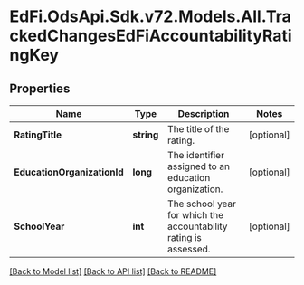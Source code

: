 # EdFi.OdsApi.Sdk.v72.Models.All.TrackedChangesEdFiAccountabilityRatingKey

## Properties

Name | Type | Description | Notes
------------ | ------------- | ------------- | -------------
**RatingTitle** | **string** | The title of the rating. | [optional] 
**EducationOrganizationId** | **long** | The identifier assigned to an education organization. | [optional] 
**SchoolYear** | **int** | The school year for which the accountability rating is assessed. | [optional] 

[[Back to Model list]](../../README.md#documentation-for-models) [[Back to API list]](../../README.md#documentation-for-api-endpoints) [[Back to README]](../../README.md)

